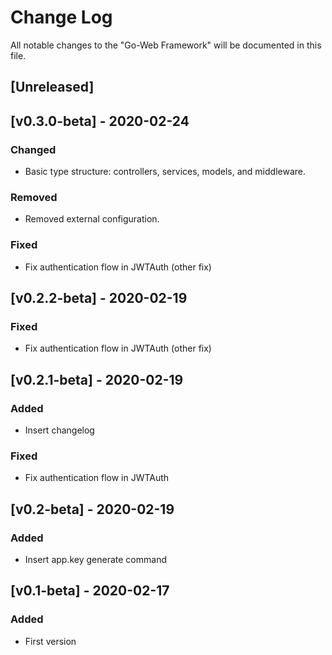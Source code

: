 # Change Log

All notable changes to the "Go-Web Framework" will be documented in this file.

## [Unreleased]

## [v0.3.0-beta] - 2020-02-24
### Changed
- Basic type structure: controllers, services, models, and middleware.

### Removed
- Removed external configuration.

### Fixed
- Fix authentication flow in JWTAuth (other fix)

## [v0.2.2-beta] - 2020-02-19
### Fixed
- Fix authentication flow in JWTAuth (other fix)

## [v0.2.1-beta] - 2020-02-19
### Added
- Insert changelog

### Fixed
- Fix authentication flow in JWTAuth

## [v0.2-beta] - 2020-02-19
### Added
- Insert app.key generate command

## [v0.1-beta] - 2020-02-17
### Added
- First version
